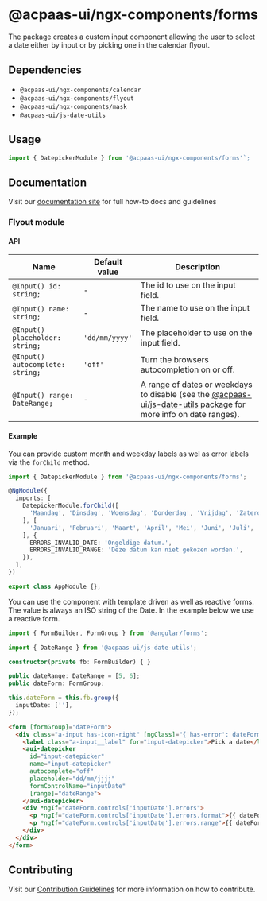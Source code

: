 # @acpaas-ui/ngx-components/forms
The package creates a custom input component allowing the user to select a date either by input or by picking one in the calendar flyout.

## Dependencies
* `@acpaas-ui/ngx-components/calendar`
* `@acpaas-ui/ngx-components/flyout`
* `@acpaas-ui/ngx-components/mask`
* `@acpaas-ui/js-date-utils`

## Usage

```typescript
import { DatepickerModule } from '@acpaas-ui/ngx-components/forms'`;
```

## Documentation

Visit our [documentation site](https://acpaas-ui.digipolis.be/) for full how-to docs and guidelines

### Flyout module

#### API

| Name         | Default value | Description |
| -----------  | ------ | -------------------------- |
| `@Input() id: string;` | - | The id to use on the input field. |
| `@Input() name: string;` | - | The name to use on the input field. |
| `@Input() placeholder: string;` | `'dd/mm/yyyy'`| The placeholder to use on the input field. |
| `@Input() autocomplete: string;` | `'off'` |  Turn the browsers autocompletion on or off. |
| `@Input() range: DateRange;` | - | A range of dates or weekdays to disable (see the [@acpaas-ui/js-date-utils](https://github.com/digipolisantwerp/acpaas-ui_js/blob/master/packages/date-utils/README.md) package for more info on date ranges). |

#### Example

You can provide custom month and weekday labels as wel as error labels via the `forChild` method.
```typescript
import { DatepickerModule } from '@acpaas-ui/ngx-components/forms';

@NgModule({
  imports: [
    DatepickerModule.forChild([
      'Maandag', 'Dinsdag', 'Woensdag', 'Donderdag', 'Vrijdag', 'Zaterdag', 'Zondag',
    ], [
      'Januari', 'Februari', 'Maart', 'April', 'Mei', 'Juni', 'Juli', 'Augustus', 'September', 'Oktober', 'November', 'December',
    ], {
      ERRORS_INVALID_DATE: 'Ongeldige datum.',
      ERRORS_INVALID_RANGE: 'Deze datum kan niet gekozen worden.',
    }),
  ],
})

export class AppModule {};
```

You can use the component with template driven as well as reactive forms. The value is always an ISO string of the Date.
In the example below we use a reactive form.
```typescript
import { FormBuilder, FormGroup } from '@angular/forms';

import { DateRange } from '@acpaas-ui/js-date-utils';

constructor(private fb: FormBuilder) { }

public dateRange: DateRange = [5, 6];
public dateForm: FormGroup;

this.dateForm = this.fb.group({
  inputDate: [''],
});
```

```html
<form [formGroup]="dateForm">
  <div class="a-input has-icon-right" [ngClass]="{'has-error': dateForm.controls.inputDate.dirty && dateForm.controls.inputDate.invalid}">
    <label class="a-input__label" for="input-datepicker">Pick a date</label>
    <aui-datepicker
      id="input-datepicker"
      name="input-datepicker"
      autocomplete="off"
      placeholder="dd/mm/jjjj"
      formControlName="inputDate"
      [range]="dateRange">
    </aui-datepicker>
    <div *ngIf="dateForm.controls['inputDate'].errors">
      <p *ngIf="dateForm.controls['inputDate'].errors.format">{{ dateForm.controls['inputDate'].errors.format }}</p>
      <p *ngIf="dateForm.controls['inputDate'].errors.range">{{ dateForm.controls['inputDate'].errors.range }}</p>
    </div>
  </div>
</form>
```

## Contributing

Visit our [Contribution Guidelines](../../../../../CONTRIBUTING.md) for more information on how to contribute.
